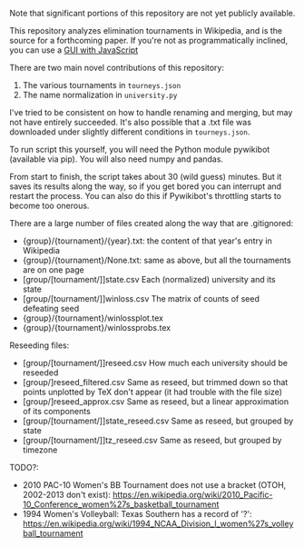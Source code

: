
Note that significant portions of this repository are not yet publicly available.

This repository analyzes elimination tournaments in Wikipedia,
and is the source for a forthcoming paper.
If you're not as programmatically inclined,
you can use a 
[GUI with JavaScript](https://sites.und.edu/timothy.prescott/bracket/)

There are two main novel contributions of this repository:
1. The various tournaments in `tourneys.json`
2. The name normalization in `university.py`

I've tried to be consistent on how to handle renaming and merging,
but may not have entirely succeeded.
It's also possible that a .txt file was downloaded
under slightly different conditions in `tourneys.json`.

To run script this yourself, you will need the Python module pywikibot
(available via pip).  You will also need numpy and pandas.

From start to finish, the script takes about 30 (wild guess) minutes.
But it saves its results along the way,
so if you get bored you can interrupt and restart the process.
You can also do this if Pywikibot's throttling starts to become too onerous.

There are a large number of files created along the way that are .gitignored:
* {group}/{tournament}/{year}.txt: the content of that year's entry in Wikipedia
* {group}/{tournament}/None.txt: same as above,
but all the tournaments are on one page 
* [group/[tournament/]]state.csv Each (normalized) university and its state
* [group/[tournament/]]winloss.csv The matrix of counts of seed <row> defeating seed <column>
* {group}/{tournament}/winlossplot.tex
* {group}/{tournament}/winlossprobs.tex

Reseeding files:
* [group/[tournament/]]reseed.csv How much each university should be reseeded
* [group/]reseed_filtered.csv Same as reseed, but trimmed down
so that points unplotted by TeX don't appear (it had trouble with the file size)
* [group/]reseed_approx.csv Same as reseed, but a linear approximation of its components
* [group/[tournament/]]state_reseed.csv Same as reseed, but grouped by state
* [group/[tournament/]]tz_reseed.csv Same as reseed, but grouped by timezone

TODO?:
* 2010 PAC-10 Women's BB Tournament does not use a bracket (OTOH, 2002-2013 don't exist):
https://en.wikipedia.org/wiki/2010_Pacific-10_Conference_women%27s_basketball_tournament
* 1994 Women's Volleyball: Texas Southern has a record of '?':
https://en.wikipedia.org/wiki/1994_NCAA_Division_I_women%27s_volleyball_tournament
